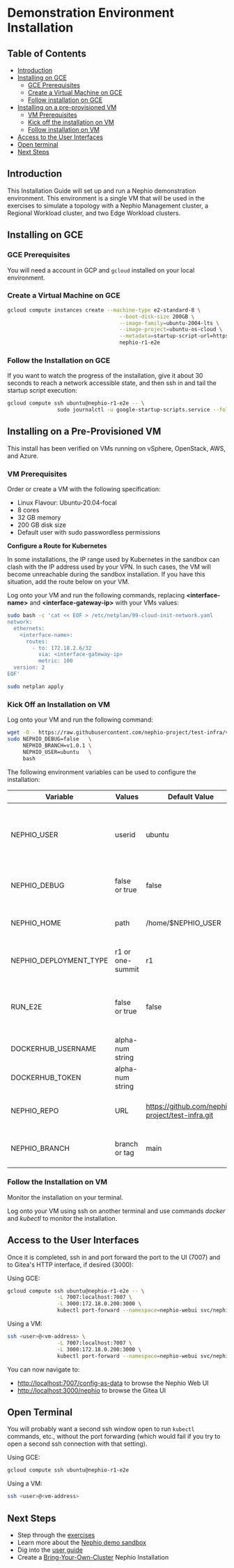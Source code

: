 # Demonstration Environment Installation

## Table of Contents

- [Introduction](#introduction)
- [Installing on GCE](#installing-on-gce)
  - [GCE Prerequisites](#gce-prerequisites)
  - [Create a Virtual Machine on GCE](#create-a-virtual-machine-on-gce)
  - [Follow installation on GCE](#follow-installation-on-gce)
- [Installing on a pre-provisioned VM](#installing-on-a-pre-provisioned-vm)
  - [VM Prerequisites](#vm-prerequisites)
  - [Kick off the installation on VM](#kick-off-installation-on-vm)
  - [Follow installation on VM](#follow-installation-on-vm)
- [Access to the User Interfaces](#access-to-the-user-interfaces)
- [Open terminal](#open-terminal)
- [Next Steps](#next-steps)

## Introduction

This Installation Guide will set up and run a Nephio demonstration
environment. This environment is a single VM that will be used in the exercises
to simulate a topology with a Nephio Management cluster, a Regional Workload
cluster, and two Edge Workload clusters.


## Installing on GCE

### GCE Prerequisites

You will need a account in GCP and `gcloud` installed on your local environment.

### Create a Virtual Machine on GCE

```bash
gcloud compute instances create --machine-type e2-standard-8 \
                                    --boot-disk-size 200GB \
                                    --image-family=ubuntu-2004-lts \
                                    --image-project=ubuntu-os-cloud \
                                    --metadata=startup-script-url=https://raw.githubusercontent.com/nephio-project/test-infra/v1.0.1/e2e/provision/init.sh,nephio-test-infra-branch=v1.0.1 \
                                    nephio-r1-e2e
```

### Follow the Installation on GCE

If you want to watch the progress of the installation, give it about 30
seconds to reach a network accessible state, and then ssh in and tail the
startup script execution:

```bash
gcloud compute ssh ubuntu@nephio-r1-e2e -- \
                sudo journalctl -u google-startup-scripts.service --follow
```

## Installing on a Pre-Provisioned VM

This install has been verified on VMs running on vSphere, OpenStack, AWS, and
Azure.

### VM Prerequisites

Order or create a VM with the following specification:

- Linux Flavour: Ubuntu-20.04-focal
- 8 cores
- 32 GB memory
- 200 GB disk size
- Default user with sudo passwordless permissions

**Configure a Route for Kubernetes**

In some installations, the IP range used by Kubernetes in the sandbox can clash with the
IP address used by your VPN. In such cases, the VM will become unreachable during the
sandbox installation. If you have this situation, add the route below on your VM.

Log onto your VM and run the following commands,
replacing **\<interface-name\>** and **\<interface-gateway-ip\>** with your VMs values:

```bash
sudo bash -c 'cat << EOF > /etc/netplan/99-cloud-init-network.yaml
network:
  ethernets:
    <interface-name>:
      routes:
        - to: 172.18.2.6/32
          via: <interface-gateway-ip>
          metric: 100
  version: 2
EOF'

sudo netplan apply
```

### Kick Off an Installation on VM

Log onto your VM and run the following command:

```bash
wget -O - https://raw.githubusercontent.com/nephio-project/test-infra/v1.0.1/e2e/provision/init.sh |  \
sudo NEPHIO_DEBUG=false   \
     NEPHIO_BRANCH=v1.0.1 \
     NEPHIO_USER=ubuntu   \
     bash
```

The following environment variables can be used to configure the installation:

| Variable               | Values           | Default Value | Description                                                                  |
|------------------------|------------------| ------------- |------------------------------------------------------------------------------|
| NEPHIO_USER            | userid           | ubuntu        | The user to install the sandbox on (must have sudo passwordless permissions) |
| NEPHIO_DEBUG           | false or true    | false         | Controls debug output from the install                                       |
| NEPHIO_HOME            | path             | /home/$NEPHIO_USER | The directory to check out the install scripts into                          |
| NEPHIO_DEPLOYMENT_TYPE | r1 or one-summit | r1            | Controls the type of installation to be carried out                          |
| RUN_E2E                | false or true    | false         | Specifies whether end-to-end tests should be executed or not                 |
| DOCKERHUB_USERNAME     | alpha-num string |               | Specifies the dockerhub username                                             |
 | DOCKERHUB_TOKEN       | alpha-num string |               | Specifies the password or token                                              |
| NEPHIO_REPO            | URL              | https://github.com/nephio-project/test-infra.git | URL of the repository to be used for installation                            |
| NEPHIO_BRANCH          | branch or tag    | main          | Tag or branch name to use in NEPHIO_REPO                                     |

### Follow the Installation on VM

Monitor the installation on your terminal.

Log onto your VM using ssh on another terminal and use commands *docker* and *kubectl* to monitor the installation.

## Access to the User Interfaces

Once it is completed, ssh in and port forward the port to the UI (7007) and to
Gitea's HTTP interface, if desired (3000):

Using GCE:

```bash
gcloud compute ssh ubuntu@nephio-r1-e2e -- \
                -L 7007:localhost:7007 \
                -L 3000:172.18.0.200:3000 \
                kubectl port-forward --namespace=nephio-webui svc/nephio-webui 7007
```

Using a VM:

```bash
ssh <user>@<vm-address> \
                -L 7007:localhost:7007 \
                -L 3000:172.18.0.200:3000 \
                kubectl port-forward --namespace=nephio-webui svc/nephio-webui 7007
```

You can now navigate to:
- [http://localhost:7007/config-as-data](http://localhost:7007/config-as-data) to
browse the Nephio Web UI
- [http://localhost:3000/nephio](http://localhost:3000/nephio) to browse the Gitea UI

## Open Terminal

You will probably want a second ssh window open to run `kubectl` commands, etc.,
without the port forwarding (which would fail if you try to open a second ssh
connection with that setting).

Using GCE:

```bash
gcloud compute ssh ubuntu@nephio-r1-e2e
```

Using a VM:

```bash
ssh <user>@<vm-address>
```

## Next Steps

* Step through the [exercises](https://github.com/nephio-project/docs/blob/main/user-guide/exercises.md)
* Learn more about the [Nephio demo sandbox](https://github.com/nephio-project/docs/blob/main/install-guide/explore-sandbox.md)
* Dig into the [user guide](https://github.com/nephio-project/docs/blob/main/user-guide/README.md)
* Create a [Bring-Your-Own-Cluster](byoc.md) Nephio Installation
